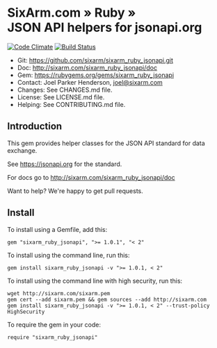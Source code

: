 # SixArm.com » Ruby » <br> JSON API helpers for jsonapi.org

<!--HEADER-OPEN-->

[![Code Climate](https://codeclimate.com/github/SixArm/sixarm_ruby_jsonapi.git.png)](https://codeclimate.com/github/SixArm/sixarm_ruby_jsonapi.git)
[![Build Status](https://travis-ci.org/SixArm/sixarm_ruby_jsonapi.git.png)](https://travis-ci.org/SixArm/sixarm_ruby_jsonapi.git)

* Git: <https://github.com/sixarm/sixarm_ruby_jsonapi.git>
* Doc: <http://sixarm.com/sixarm_ruby_jsonapi/doc>
* Gem: <https://rubygems.org/gems/sixarm_ruby_jsonapi>
* Contact: Joel Parker Henderson, <joel@sixarm.com>
* Changes: See CHANGES.md file.
* License: See LICENSE.md file.
* Helping: See CONTRIBUTING.md file.

<!--HEADER-SHUT-->


## Introduction

This gem provides helper classes for the JSON API standard for data exchange.

See https://jsonapi.org for the standard.

For docs go to <http://sixarm.com/sixarm_ruby_jsonapi/doc>

Want to help? We're happy to get pull requests.


<!--INSTALL-OPEN-->

## Install

To install using a Gemfile, add this:

    gem "sixarm_ruby_jsonapi", ">= 1.0.1", "< 2"

To install using the command line, run this:

    gem install sixarm_ruby_jsonapi -v ">= 1.0.1, < 2"

To install using the command line with high security, run this:

    wget http://sixarm.com/sixarm.pem
    gem cert --add sixarm.pem && gem sources --add http://sixarm.com
    gem install sixarm_ruby_jsonapi -v ">= 1.0.1, < 2" --trust-policy HighSecurity

To require the gem in your code:

    require "sixarm_ruby_jsonapi"

<!--INSTALL-SHUT-->
